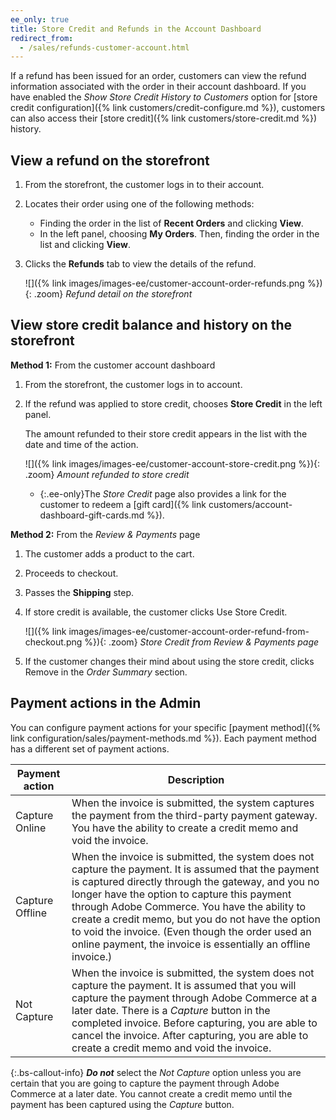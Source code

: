 ```yaml
---
ee_only: true
title: Store Credit and Refunds in the Account Dashboard
redirect_from:
  - /sales/refunds-customer-account.html
---
```


If a refund has been issued for an order, customers can view the refund information associated with the order in their account dashboard. If you have enabled the _Show Store Credit History to Customers_ option for [store credit configuration]({% link customers/credit-configure.md %}), customers can also access their [store credit]({% link customers/store-credit.md %}) history.

## View a refund on the storefront

1. From the storefront, the customer logs in to their account.

1. Locates their order using one of the following methods:

   - Finding the order in the list of **Recent Orders** and clicking **View**.
   - In the left panel, choosing **My Orders**. Then, finding the order in the list and clicking **View**.

1. Clicks the **Refunds** tab to view the details of the refund.

   ![]({% link images/images-ee/customer-account-order-refunds.png %}){: .zoom}
   _Refund detail on the storefront_

## View store credit balance and history on the storefront

**Method 1:** From the customer account dashboard

1. From the storefront, the customer logs in to account.

1. If the refund was applied to store credit, chooses **Store Credit** in the left panel.

   The amount refunded to their store credit appears in the list with the date and time of the action.

   ![]({% link images/images-ee/customer-account-store-credit.png %}){: .zoom}
   _Amount refunded to store credit_

   - {:.ee-only}The _Store Credit_ page also provides a link for the customer to redeem a [gift card]({% link customers/account-dashboard-gift-cards.md %}).

**Method 2:** From the _Review & Payments_ page

1. The customer adds a product to the cart.

1. Proceeds to checkout.

1. Passes the **Shipping** step.

1. If store credit is available, the customer clicks <span class="btn">Use Store Credit</span>.

   ![]({% link images/images-ee/customer-account-order-refund-from-checkout.png %}){: .zoom}
   _Store Credit from Review & Payments page_

1. If the customer changes their mind about using the store credit, clicks <span class="btn">Remove</span> in the _Order Summary_ section.

## Payment actions in the Admin

You can configure payment actions for your specific [payment method]({% link configuration/sales/payment-methods.md %}). Each payment method has a different set of payment actions.

|Payment action |Description|
|--- |---|
|Capture Online |When the invoice is submitted, the system captures the payment from the third-party payment gateway. You have the ability to create a credit memo and void the invoice.
|Capture Offline |When the invoice is submitted, the system does not capture the payment. It is assumed that the payment is captured directly through the gateway, and you no longer have the option to capture this payment through Adobe Commerce. You have the ability to create a credit memo, but you do not have the option to void the invoice. (Even though the order used an online payment, the invoice is essentially an offline invoice.)|
|Not Capture |When the invoice is submitted, the system does not capture the payment. It is assumed that you will capture the payment through Adobe Commerce at a later date. There is a _Capture_ button in the completed invoice. Before capturing, you are able to cancel the invoice. After capturing, you are able to create a credit memo and void the invoice.|

{:.bs-callout-info}
**_Do not_** select the _Not Capture_ option unless you are certain that you are going to capture the payment through Adobe Commerce at a later date. You cannot create a credit memo until the payment has been captured using the _Capture_ button.

